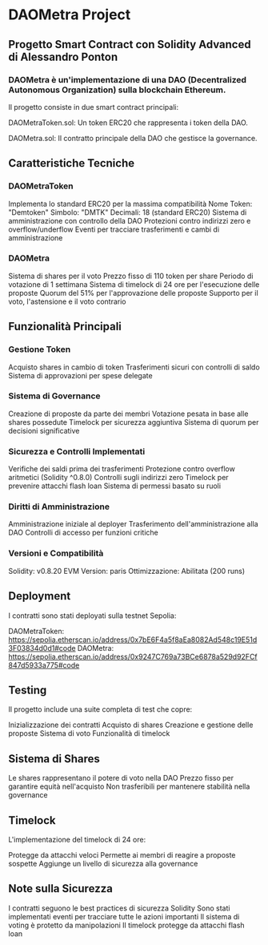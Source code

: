 # DAOMetra Project
## Progetto Smart Contract con Solidity Advanced di Alessandro Ponton

### DAOMetra è un'implementazione di una DAO (Decentralized Autonomous Organization) sulla blockchain Ethereum. 

Il progetto consiste in due smart contract principali:


DAOMetraToken.sol: Un token ERC20 che rappresenta i token della DAO.


DAOMetra.sol: Il contratto principale della DAO che gestisce la governance. 



## Caratteristiche Tecniche

### DAOMetraToken

Implementa lo standard ERC20 per la massima compatibilità
Nome Token: "Demtoken"
Simbolo: "DMTK"
Decimali: 18 (standard ERC20)
Sistema di amministrazione con controllo della DAO
Protezioni contro indirizzi zero e overflow/underflow
Eventi per tracciare trasferimenti e cambi di amministrazione

### DAOMetra

Sistema di shares per il voto
Prezzo fisso di 110 token per share
Periodo di votazione di 1 settimana
Sistema di timelock di 24 ore per l'esecuzione delle proposte
Quorum del 51% per l'approvazione delle proposte
Supporto per il voto, l'astensione e il voto contrario

## Funzionalità Principali
### Gestione Token

Acquisto shares in cambio di token
Trasferimenti sicuri con controlli di saldo
Sistema di approvazioni per spese delegate

### Sistema di Governance

Creazione di proposte da parte dei membri
Votazione pesata in base alle shares possedute
Timelock per sicurezza aggiuntiva
Sistema di quorum per decisioni significative

### Sicurezza e Controlli Implementati

Verifiche dei saldi prima dei trasferimenti
Protezione contro overflow aritmetici (Solidity ^0.8.0)
Controlli sugli indirizzi zero
Timelock per prevenire attacchi flash loan
Sistema di permessi basato su ruoli

### Diritti di Amministrazione

Amministrazione iniziale al deployer
Trasferimento dell'amministrazione alla DAO
Controlli di accesso per funzioni critiche

### Versioni e Compatibilità

Solidity: v0.8.20
EVM Version: paris
Ottimizzazione: Abilitata (200 runs)

## Deployment
I contratti sono stati deployati sulla testnet Sepolia:

DAOMetraToken: https://sepolia.etherscan.io/address/0x7bE6F4a5f8aEa8082Ad548c19E51d3F03834d0d1#code
DAOMetra: https://sepolia.etherscan.io/address/0x9247C769a73BCe6878a529d92FCf847d5933a775#code

## Testing
Il progetto include una suite completa di test che copre:

Inizializzazione dei contratti
Acquisto di shares
Creazione e gestione delle proposte
Sistema di voto
Funzionalità di timelock

## Sistema di Shares

Le shares rappresentano il potere di voto nella DAO
Prezzo fisso per garantire equità nell'acquisto
Non trasferibili per mantenere stabilità nella governance

## Timelock
L'implementazione del timelock di 24 ore:

Protegge da attacchi veloci
Permette ai membri di reagire a proposte sospette
Aggiunge un livello di sicurezza alla governance

## Note sulla Sicurezza

I contratti seguono le best practices di sicurezza Solidity
Sono stati implementati eventi per tracciare tutte le azioni importanti
Il sistema di voting è protetto da manipolazioni
Il timelock protegge da attacchi flash loan